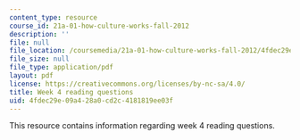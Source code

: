 ```yaml
---
content_type: resource
course_id: 21a-01-how-culture-works-fall-2012
description: ''
file: null
file_location: /coursemedia/21a-01-how-culture-works-fall-2012/4fdec29e09a428a0cd2c4181819ee03f_MIT21A_01F12_Wk_4_read_que.pdf
file_size: null
file_type: application/pdf
layout: pdf
license: https://creativecommons.org/licenses/by-nc-sa/4.0/
title: Week 4 reading questions
uid: 4fdec29e-09a4-28a0-cd2c-4181819ee03f
---
```

This resource contains information regarding week 4 reading questions.